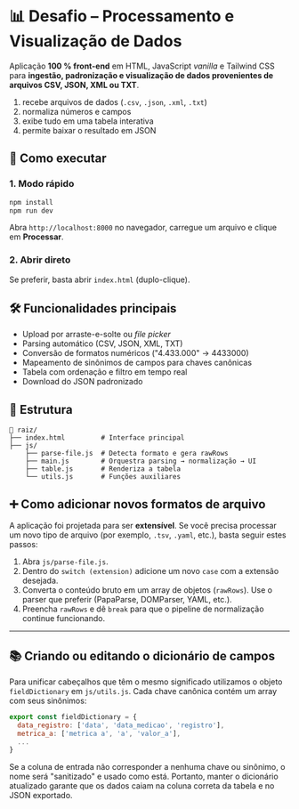 # 📊 Desafio – Processamento e Visualização de Dados

Aplicação **100 % front-end** em HTML, JavaScript _vanilla_ e Tailwind CSS para **ingestão, padronização e visualização de dados provenientes de arquivos CSV, JSON, XML ou TXT**.

1. recebe arquivos de dados (`.csv`, `.json`, `.xml`, `.txt`)
2. normaliza números e campos
3. exibe tudo em uma tabela interativa
4. permite baixar o resultado em JSON

## 🚀 Como executar

### 1. Modo rápido

```bash
npm install        
npm run dev        
```

Abra `http://localhost:8000` no navegador, carregue um arquivo e clique em **Processar**.

### 2. Abrir direto

Se preferir, basta abrir `index.html` (duplo-clique). 

## 🛠️ Funcionalidades principais

- Upload por arraste-e-solte ou _file picker_
- Parsing automático (CSV, JSON, XML, TXT)
- Conversão de formatos numéricos ("4.433.000" → 4433000)
- Mapeamento de sinônimos de campos para chaves canônicas
- Tabela com ordenação e filtro em tempo real
- Download do JSON padronizado

## 📁 Estrutura

```
📁 raiz/
├── index.html         # Interface principal
├── js/
    ├── parse-file.js  # Detecta formato e gera rawRows
    ├── main.js        # Orquestra parsing → normalização → UI
    ├── table.js       # Renderiza a tabela
    └── utils.js       # Funções auxiliares
```

## ➕ Como adicionar novos formatos de arquivo

A aplicação foi projetada para ser **extensível**. Se você precisa processar um novo tipo de arquivo (por exemplo, `.tsv`, `.yaml`, etc.), basta seguir estes passos:

1. Abra `js/parse-file.js`.
2. Dentro do `switch (extension)` adicione um novo `case` com a extensão desejada.
3. Converta o conteúdo bruto em um array de objetos (`rawRows`). Use o parser que preferir (PapaParse, DOMParser, YAML, etc.).
4. Preencha `rawRows` e dê `break` para que o pipeline de normalização continue funcionando.
---

## 📚 Criando ou editando o dicionário de campos

Para unificar cabeçalhos que têm o mesmo significado utilizamos o objeto
`fieldDictionary` em `js/utils.js`. Cada chave canônica contém um array com seus
sinônimos:

```js
export const fieldDictionary = {
  data_registro: ['data', 'data_medicao', 'registro'],
  metrica_a: ['metrica a', 'a', 'valor_a'],
  ...
}
```

Se a coluna de entrada não corresponder a nenhuma chave ou sinônimo, o nome será
"sanitizado" e usado como está. Portanto, manter o dicionário atualizado garante
que os dados caiam na coluna correta da tabela e no JSON exportado.


